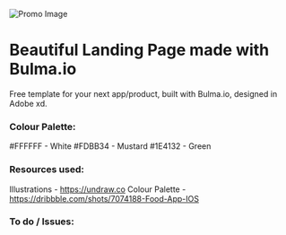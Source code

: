 ![Promo Image](https://www.dropbox.com/s/3s7bo6535co7jxa/concept-preview.png?raw=1)

# Beautiful Landing Page made with Bulma.io
Free template for your next app/product, built with Bulma.io, designed in Adobe xd.

### Colour Palette:
#FFFFFF - White
#FDBB34 - Mustard
#1E4132 - Green

### Resources used:
Illustrations - https://undraw.co
Colour Palette - https://dribbble.com/shots/7074188-Food-App-IOS

### To do / Issues:
